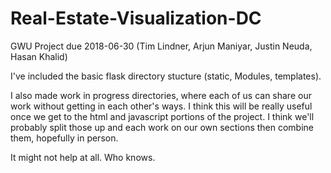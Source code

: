 # Real-Estate-Visualization-DC
GWU Project due 2018-06-30 (Tim Lindner, Arjun Maniyar, Justin Neuda, Hasan Khalid)

I've included the basic flask directory stucture (static, Modules, templates).

I also made work in progress directories, where each of us can share our work without getting in each other's ways.  I think this will be really useful once we get to the html and javascript portions of the project.  I think we'll probably split those up and each work on our own sections then combine them, hopefully in person.

It might not help at all.  Who knows.